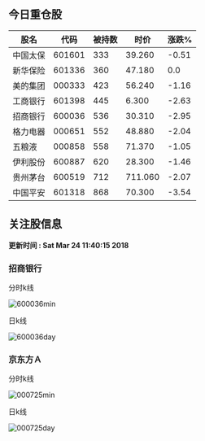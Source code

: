 
## 今日重仓股 

|股名|代码|被持数|时价|涨跌%|
|---|---|---|---|---|
|中国太保|601601|333|39.260|-0.51|
|新华保险|601336|360|47.180|0.0|
|美的集团|000333|423|56.240|-1.16|
|工商银行|601398|445|6.300|-2.63|
|招商银行|600036|536|30.310|-2.95|
|格力电器|000651|552|48.880|-2.04|
|五粮液|000858|558|71.370|-1.05|
|伊利股份|600887|620|28.300|-1.46|
|贵州茅台|600519|712|711.060|-2.07|
|中国平安|601318|868|70.300|-3.54|

## 关注股信息
**更新时间 : Sat Mar 24 11:40:15 2018**
### 招商银行 
分时k线

![600036min](http://image.sinajs.cn/newchart/min/n/sh600036.gif)

日k线

![600036day](http://image.sinajs.cn/newchart/daily/n/sh600036.gif)

### 京东方Ａ 
分时k线

![000725min](http://image.sinajs.cn/newchart/min/n/sz000725.gif)

日k线

![000725day](http://image.sinajs.cn/newchart/daily/n/sz000725.gif)
